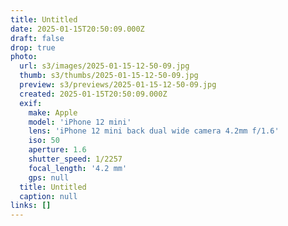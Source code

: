 ```yaml
---
title: Untitled
date: 2025-01-15T20:50:09.000Z
draft: false
drop: true
photo:
  url: s3/images/2025-01-15-12-50-09.jpg
  thumb: s3/thumbs/2025-01-15-12-50-09.jpg
  preview: s3/previews/2025-01-15-12-50-09.jpg
  created: 2025-01-15T20:50:09.000Z
  exif:
    make: Apple
    model: 'iPhone 12 mini'
    lens: 'iPhone 12 mini back dual wide camera 4.2mm f/1.6'
    iso: 50
    aperture: 1.6
    shutter_speed: 1/2257
    focal_length: '4.2 mm'
    gps: null
  title: Untitled
  caption: null
links: []
---
```


